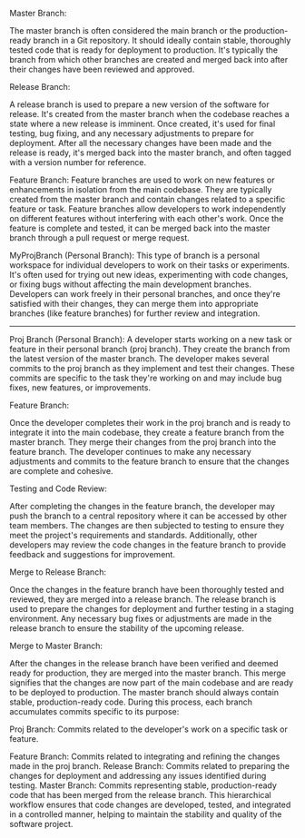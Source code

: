 Master Branch:

The master branch is often considered the main branch or the production-ready branch in a Git repository.
It should ideally contain stable, thoroughly tested code that is ready for deployment to production.
It's typically the branch from which other branches are created and merged back into after their changes have been reviewed and approved.


Release Branch:

A release branch is used to prepare a new version of the software for release.
It's created from the master branch when the codebase reaches a state where a new release is imminent.
Once created, it's used for final testing, bug fixing, and any necessary adjustments to prepare for deployment.
After all the necessary changes have been made and the release is ready, it's merged back into the master branch, and often tagged with a version number for reference.


Feature Branch:
Feature branches are used to work on new features or enhancements in isolation from the main codebase.
They are typically created from the master branch and contain changes related to a specific feature or task.
Feature branches allow developers to work independently on different features without interfering with each other's work.
Once the feature is complete and tested, it can be merged back into the master branch through a pull request or merge request.


MyProjBranch (Personal Branch):
This type of branch is a personal workspace for individual developers to work on their tasks or experiments.
It's often used for trying out new ideas, experimenting with code changes, or fixing bugs without affecting the main development branches.
Developers can work freely in their personal branches, and once they're satisfied with their changes, they can merge them into appropriate branches (like feature branches) for further review and integration.


****************************************************************



Proj Branch (Personal Branch):
A developer starts working on a new task or feature in their personal branch (proj branch).
They create the branch from the latest version of the master branch.
The developer makes several commits to the proj branch as they implement and test their changes. These commits are specific to the task they're working on and may include bug fixes, new features, or improvements.



Feature Branch:

Once the developer completes their work in the proj branch and is ready to integrate it into the main codebase, they create a feature branch from the master branch.
They merge their changes from the proj branch into the feature branch.
The developer continues to make any necessary adjustments and commits to the feature branch to ensure that the changes are complete and cohesive.


Testing and Code Review:

After completing the changes in the feature branch, the developer may push the branch to a central repository where it can be accessed by other team members.
The changes are then subjected to testing to ensure they meet the project's requirements and standards.
Additionally, other developers may review the code changes in the feature branch to provide feedback and suggestions for improvement.



Merge to Release Branch:

Once the changes in the feature branch have been thoroughly tested and reviewed, they are merged into a release branch.
The release branch is used to prepare the changes for deployment and further testing in a staging environment.
Any necessary bug fixes or adjustments are made in the release branch to ensure the stability of the upcoming release.


Merge to Master Branch:

After the changes in the release branch have been verified and deemed ready for production, they are merged into the master branch.
This merge signifies that the changes are now part of the main codebase and are ready to be deployed to production.
The master branch should always contain stable, production-ready code.
During this process, each branch accumulates commits specific to its purpose:

Proj Branch: Commits related to the developer's work on a specific task or feature.

Feature Branch: Commits related to integrating and refining the changes made in the proj branch.
Release Branch: Commits related to preparing the changes for deployment and addressing any issues identified during testing.
Master Branch: Commits representing stable, production-ready code that has been merged from the release branch.
This hierarchical workflow ensures that code changes are developed, tested, and integrated in a controlled manner, helping to maintain the stability and quality of the software project.